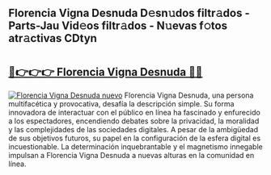 ## Florencia Vigna Desnuda D𝚎sn𝚞dos filtr𝚊dos - Parts-Jau Vid𝚎os filtr𝚊dos - N𝚞evas f𝚘tos atr𝚊ctivas CDtyn

# <h2><a href="http://mb5ct3j.tromn.icu/?c=Florencia+Vigna+Desnuda">🔗👉👉👉 Florencia Vigna Desnuda 🔗🔗</a></h2>

[![Florencia Vigna Desnuda nuevo](https://i.imgur.com/pEAQMta.gif)](http://mb5ct3j.tromn.icu/?c=Florencia+Vigna+Desnuda)
Florencia Vigna Desnuda, una persona multifacética y provocativa, desafía la descripción simple. Su forma innovadora de interactuar con el público en línea ha fascinado y enfurecido a los espectadores, encendiendo debates sobre la privacidad, la moralidad y las complejidades de las sociedades digitales. A pesar de la ambigüedad de sus objetivos futuros, su papel en la configuración de la esfera digital es incuestionable. La determinación inquebrantable y el magnetismo innegable impulsan a Florencia Vigna Desnuda a nuevas alturas en la comunidad en línea.
